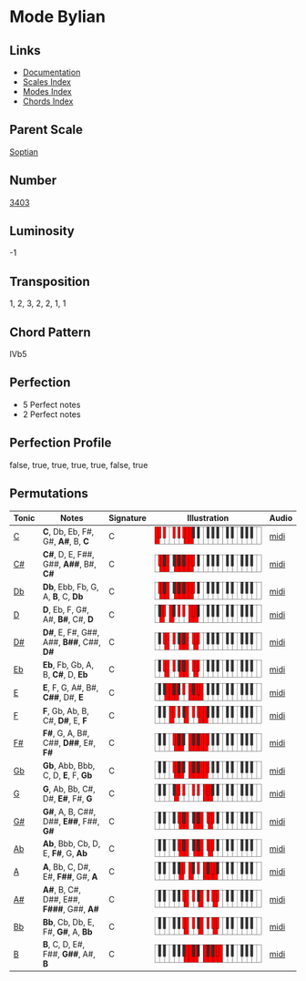 # Mode Bylian

## Links

- [Documentation](README.md)
- [Scales Index](Scales.md)
- [Modes Index](Modes.md)
- [Chords Index](Chords.md)

## Parent Scale

[Soptian](ScaleSoptian.md)

## Number

[3403](https://ianring.com/musictheory/scales/3403)

## Luminosity

-1

## Transposition

1, 2, 3, 2, 2, 1, 1

## Chord Pattern

IVb5

## Perfection

- 5 Perfect notes
- 2 Perfect notes

## Perfection Profile

false, true, true, true, true, false, true

## Permutations

| Tonic | Notes | Signature | Illustration | Audio |
|-------|-------|-----------|--------------|-------|
| [C](ModeCNaturalBylian.md) | **C**, Db, Eb, F#, G#, **A#**, B, **C** | C | ![CNaturalBylian](ModeCNaturalBylian.png) | [midi](https://github.com/edipermadi/music/blob/main/docs/ModeCNaturalBylian.mid?raw=true) |
| [C#](ModeCSharpBylian.md) | **C#**, D, E, F##, G##, **A##**, B#, **C#** | C | ![CSharpBylian](ModeCSharpBylian.png) | [midi](https://github.com/edipermadi/music/blob/main/docs/ModeCSharpBylian.mid?raw=true) |
| [Db](ModeDFlatBylian.md) | **Db**, Ebb, Fb, G, A, **B**, C, **Db** | C | ![DFlatBylian](ModeDFlatBylian.png) | [midi](https://github.com/edipermadi/music/blob/main/docs/ModeDFlatBylian.mid?raw=true) |
| [D](ModeDNaturalBylian.md) | **D**, Eb, F, G#, A#, **B#**, C#, **D** | C | ![DNaturalBylian](ModeDNaturalBylian.png) | [midi](https://github.com/edipermadi/music/blob/main/docs/ModeDNaturalBylian.mid?raw=true) |
| [D#](ModeDSharpBylian.md) | **D#**, E, F#, G##, A##, **B##**, C##, **D#** | C | ![DSharpBylian](ModeDSharpBylian.png) | [midi](https://github.com/edipermadi/music/blob/main/docs/ModeDSharpBylian.mid?raw=true) |
| [Eb](ModeEFlatBylian.md) | **Eb**, Fb, Gb, A, B, **C#**, D, **Eb** | C | ![EFlatBylian](ModeEFlatBylian.png) | [midi](https://github.com/edipermadi/music/blob/main/docs/ModeEFlatBylian.mid?raw=true) |
| [E](ModeENaturalBylian.md) | **E**, F, G, A#, B#, **C##**, D#, **E** | C | ![ENaturalBylian](ModeENaturalBylian.png) | [midi](https://github.com/edipermadi/music/blob/main/docs/ModeENaturalBylian.mid?raw=true) |
| [F](ModeFNaturalBylian.md) | **F**, Gb, Ab, B, C#, **D#**, E, **F** | C | ![FNaturalBylian](ModeFNaturalBylian.png) | [midi](https://github.com/edipermadi/music/blob/main/docs/ModeFNaturalBylian.mid?raw=true) |
| [F#](ModeFSharpBylian.md) | **F#**, G, A, B#, C##, **D##**, E#, **F#** | C | ![FSharpBylian](ModeFSharpBylian.png) | [midi](https://github.com/edipermadi/music/blob/main/docs/ModeFSharpBylian.mid?raw=true) |
| [Gb](ModeGFlatBylian.md) | **Gb**, Abb, Bbb, C, D, **E**, F, **Gb** | C | ![GFlatBylian](ModeGFlatBylian.png) | [midi](https://github.com/edipermadi/music/blob/main/docs/ModeGFlatBylian.mid?raw=true) |
| [G](ModeGNaturalBylian.md) | **G**, Ab, Bb, C#, D#, **E#**, F#, **G** | C | ![GNaturalBylian](ModeGNaturalBylian.png) | [midi](https://github.com/edipermadi/music/blob/main/docs/ModeGNaturalBylian.mid?raw=true) |
| [G#](ModeGSharpBylian.md) | **G#**, A, B, C##, D##, **E##**, F##, **G#** | C | ![GSharpBylian](ModeGSharpBylian.png) | [midi](https://github.com/edipermadi/music/blob/main/docs/ModeGSharpBylian.mid?raw=true) |
| [Ab](ModeAFlatBylian.md) | **Ab**, Bbb, Cb, D, E, **F#**, G, **Ab** | C | ![AFlatBylian](ModeAFlatBylian.png) | [midi](https://github.com/edipermadi/music/blob/main/docs/ModeAFlatBylian.mid?raw=true) |
| [A](ModeANaturalBylian.md) | **A**, Bb, C, D#, E#, **F##**, G#, **A** | C | ![ANaturalBylian](ModeANaturalBylian.png) | [midi](https://github.com/edipermadi/music/blob/main/docs/ModeANaturalBylian.mid?raw=true) |
| [A#](ModeASharpBylian.md) | **A#**, B, C#, D##, E##, **F###**, G##, **A#** | C | ![ASharpBylian](ModeASharpBylian.png) | [midi](https://github.com/edipermadi/music/blob/main/docs/ModeASharpBylian.mid?raw=true) |
| [Bb](ModeBFlatBylian.md) | **Bb**, Cb, Db, E, F#, **G#**, A, **Bb** | C | ![BFlatBylian](ModeBFlatBylian.png) | [midi](https://github.com/edipermadi/music/blob/main/docs/ModeBFlatBylian.mid?raw=true) |
| [B](ModeBNaturalBylian.md) | **B**, C, D, E#, F##, **G##**, A#, **B** | C | ![BNaturalBylian](ModeBNaturalBylian.png) | [midi](https://github.com/edipermadi/music/blob/main/docs/ModeBNaturalBylian.mid?raw=true) |
